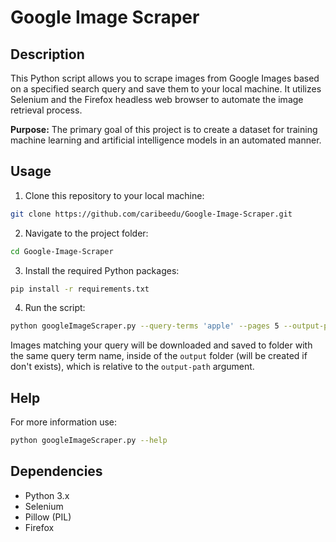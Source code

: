 # Google Image Scraper

## Description
This Python script allows you to scrape images from Google Images based on a specified search query and save them to your local machine. It utilizes Selenium and the Firefox headless web browser to automate the image retrieval process.

**Purpose:** The primary goal of this project is to create a dataset for training machine learning and artificial intelligence models in an automated manner.

## Usage

1. Clone this repository to your local machine:
```bash
git clone https://github.com/caribeedu/Google-Image-Scraper.git
```
2. Navigate to the project folder:
```bash
cd Google-Image-Scraper
```
3. Install the required Python packages:
```bash
pip install -r requirements.txt
```
4. Run the script:
```bash
python googleImageScraper.py --query-terms 'apple' --pages 5 --output-path ./
```

Images matching your query will be downloaded and saved to folder with the same query term name, inside of the `output` folder (will be created if don't exists), which is relative to the `output-path` argument.

## Help

For more information use:
```bash
python googleImageScraper.py --help
```

## Dependencies
- Python 3.x
- Selenium
- Pillow (PIL)
- Firefox
